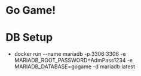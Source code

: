 # Go Game!


# DB Setup
- docker run --name mariadb -p 3306:3306 -e MARIADB_ROOT_PASSWORD=AdmPass1234 -e MARIADB_DATABASE=gogame -d mariadb:latest
